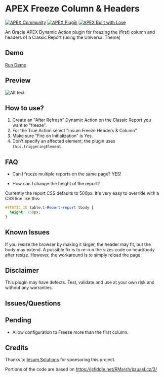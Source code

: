 # APEX Freeze Column & Headers

[![APEX Community](https://cdn.rawgit.com/Dani3lSun/apex-github-badges/78c5adbe/badges/apex-community-badge.svg)](https://github.com/Dani3lSun/apex-github-badges) [![APEX Plugin](https://cdn.rawgit.com/Dani3lSun/apex-github-badges/b7e95341/badges/apex-plugin-badge.svg)](https://github.com/Dani3lSun/apex-github-badges)
[![APEX Built with Love](https://cdn.rawgit.com/Dani3lSun/apex-github-badges/7919f913/badges/apex-love-badge.svg)](https://github.com/Dani3lSun/apex-github-badges)

An Oracle APEX Dynamic Action plugin for freezing the (first) column and headers of a Classic Report (using the Universal Theme)


## Demo
[Run Demo](https://apex.oracle.com/pls/apex/f?p=46011:70)

## Preview
![Alt text](/preview.gif?raw=true "Preview")

## How to use?

1. Create an "After Refresh" Dynamic Action on the Classic Report you want to "freeze".
2. For the True Action select "Insum Freeze Headers & Column"
3. Make sure "Fire on Initialization" is Yes.
4. Don't specify an affected element; the plugin uses `this.triggeringElement`

## FAQ
* Can I freeze multiple reports on the same page?  YES!

* How can I change the height of the report?

Currently the report CSS defaults to 500px. It's very easy to override with a CSS line like this:

```css
#STATIC_ID table.t-Report-report tbody {
  height: 750px;
}
```

## Known Issues
If you resize the browser by making it larger, the header may fit, but the body may extend. A possible fix is to re-run the sizes code on head/body after resize. However, the workaround is to simply reload the page.


## Disclaimer
This plugin may have defects. Test, validate and use at your own risk and without any warranties.




## Issues/Questions


## Pending
* Allow configuration to Freeze more than the first column.

## Credits
Thanks to [Insum Solutions](https://insum.ca) for sponsoring this project.

Portions of the code are based on https://jsfiddle.net/RMarsh/bzuasLcz/3/

